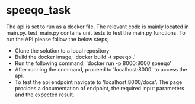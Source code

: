 # speeqo_task
The api is set to run as a docker file. The relevant code is mainly located in main.py. test_main.py contains unit tests to test
the main.py functions. To run the API please follow the below steps;

- Clone the solution to a local repository
- Build the docker image; 'docker build -t speeqo .'
- Run the following command; 'docker run -p 8000:8000 speeqo'
- After running the command, proceed to 'localhost:8000' to access the api.
- To test the api endpoint navigate to 'localhost:8000/docs'. The page procides a documentation of endpoint, the required input parameters and the
expected result.


